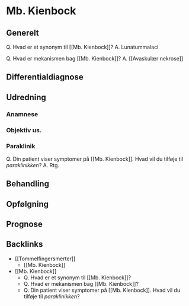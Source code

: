 # Mb. Kienbock
## Generelt
Q. Hvad er et synonym til [[Mb. Kienbock]]?
A. Lunatummalaci

Q. Hvad er mekanismen bag [[Mb. Kienbock]]? 
A. [[Avaskulær nekrose]]

## Differentialdiagnose


## Udredning
### Anamnese

### Objektiv us.

### Paraklinik
Q. Din patient viser symptomer på [[Mb. Kienbock]]. Hvad vil du tilføje til *paraklinikken*? 
A. Rtg.

## Behandling


## Opfølgning


## Prognose
 

## Backlinks
* [[Tommelfingersmerter]]
	* [[Mb. Kienbock]]
* [[Mb. Kienbock]]
	* Q. Hvad er et synonym til [[Mb. Kienbock]]?
	* Q. Hvad er mekanismen bag [[Mb. Kienbock]]? 
	* Q. Din patient viser symptomer på [[Mb. Kienbock]]. Hvad vil du tilføje til *paraklinikken*? 

<!-- #anki/tag/med/Orto #anki/deck/Medicine -->

<!-- {BearID:B26A003C-3377-474F-9520-9B6658A593C1-819-0000007825CBDD64} -->
